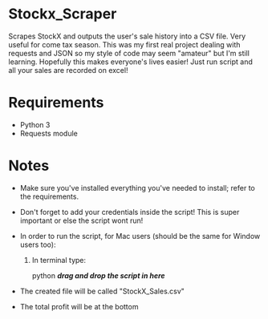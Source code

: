 # Stockx_Scraper
Scrapes StockX and outputs the user's sale history into a CSV file. Very useful for come tax season. This was my first 
real project dealing with requests and JSON so my style of code may seem "amateur" but I'm still learning. Hopefully this
makes everyone's lives easier! Just run script and all your sales are recorded on excel!

# Requirements
- Python 3
- Requests module

# Notes
- Make sure you've installed everything you've needed to install; refer to the requirements. 
 
- Don't forget to add your credentials inside the script! This is super important or else the script wont run!

- In order to run the script, for Mac users (should be the same for Window users too):
  1. In terminal type: 
  
     python ***drag and drop the script in here***


- The created file will be called "StockX_Sales.csv"

- The total profit will be at the bottom

